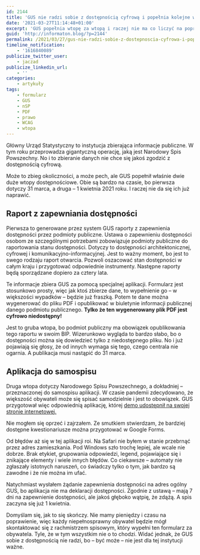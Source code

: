 ```yaml
---
id: 2144
title: 'GUS nie radzi sobie z dostępnością cyfrową i popełnia kolejne wtopy'
date: '2021-03-27T11:14:48+01:00'
excerpt: 'GUS popełnia wtopę za wtopą i raczej nie ma co liczyć na poprawę. Dzisiaj o dwóch bardzo na czasie.'
guid: 'http://informaton.blog/?p=2144'
permalink: /2021/03/27/gus-nie-radzi-sobie-z-dostepnoscia-cyfrowa-i-popenia-kolejne-wtopy/
timeline_notification:
    - '1616840089'
publicize_twitter_user:
    - jaczad
publicize_linkedin_url:
    - ''
categories:
    - artykuły
tags:
    - formularz
    - GUS
    - nSP
    - PDF
    - prawo
    - WCAG
    - wtopa
---
```


Główny Urząd Statystyczny to instytucja zbierająca informacje publiczne. W tym roku przeprowadza gigantyczną operację, jaką jest Narodowy Spis Powszechny. No i to zbieranie danych nie chce się jakoś zgodzić z dostępnością cyfrową.

Może to zbieg okoliczności, a może pech, ale GUS popełnił właśnie dwie duże wtopy dostępnościowe. Obie są bardzo na czasie, bo pierwsza dotyczy 31 marca, a druga – 1 kwietnia 2021 roku. I raczej nie da się ich już naprawić.

## Raport z zapewniania dostępności

Pierwsza to generowane przez system GUS raporty z zapewnienia dostępności przez podmioty publiczne. Ustawa o zapewnieniu dostępności osobom ze szczególnymi potrzebami zobowiązuje podmioty publiczne do raportowania stanu dostępności. Dotyczy to dostępności architektonicznej, cyfrowej i komunikacyjno-informacyjnej. Jest to ważny moment, bo jest to swego rodzaju raport otwarcia. Pozwoli oszacować stan dostępności w całym kraju i przygotować odpowiednie instrumenty. Następne raporty będą sporządzane dopiero za cztery lata.

Te informacje zbiera GUS za pomocą specjalnej aplikacji. Formularz jest stosunkowo prosty, więc jak ktoś zbierze dane, to wypełnienie go – w większości wypadków – będzie już fraszką. Potem te dane można wygenerować do pliku PDF i opublikować w biuletynie informacji publicznej danego podmiotu publicznego. **Tylko że ten wygenerowany plik PDF jest cyfrowo niedostępny!**

Jest to gruba wtopa, bo podmiot publiczny ma obowiązek opublikowania tego raportu w swoim BIP. Wizerunkowo wygląda to bardzo słabo, bo o dostępności można się dowiedzieć tylko z niedostępnego pliku. No i już pojawiają się głosy, że od innych wymaga się tego, czego centrala nie ogarnia. A publikacja musi nastąpić do 31 marca.

## Aplikacja do samospisu

Druga wtopa dotyczy Narodowego Spisu Powszechnego, a dokładniej – przeznaczonej do samospisu aplikacji. W czasie pandemii zdecydowano, że większość obywateli może się spisać samodzielnie i jest to obowiązek. GUS przygotował więc odpowiednią aplikację, której [demo udostępnił na swojej stronie internetowej.](//demo.spis.gov.pl/#/login?redirect=%2Fobligations])

 Nie mogłem się oprzeć i zajrzałem. Ze smutkiem stwierdzam, że bardziej dostępne kwestionariusze można przygotować w Google Forms.

Od błędów aż się w tej aplikacji roi. Na Safari nie byłem w stanie przebrnąć przez adres zamieszkania. Pod Windows szło trochę lepiej, ale wcale nie dobrze. Brak etykiet, grupowania odpowiedzi, legend, pojawiające się i znikające elementy i wiele innych błędów. Co ciekawsze – automaty nie zgłaszały istotnych naruszeń, co świadczy tylko o tym, jak bardzo są zawodne i że nie można im ufać.

Natychmiast wysłałem żądanie zapewnienia dostępności na adres ogólny GUS, bo aplikacja nie ma deklaracji dostępności. Zgodnie z ustawą – mają 7 dni na zapewnienie dostępności, ale jakoś głęboko wątpię, że zdążą. A spis zaczyna się już 1 kwietnia.

Domyślam się, jak to się skończy. Nie mamy pieniędzy i czasu na poprawienie, więc każdy niepełnosprawny obywatel będzie mógł skontaktować się z rachmistrzem spisowym, który wypełni ten formularz za obywatela. Tyle, że w tym wszystkim nie o to chodzi. Widać jednak, że GUS sobie z dostępnością nie radzi, bo – być może – nie jest dla tej instytucji ważne.
